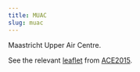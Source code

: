 ```yaml
---
title: MUAC
slug: muac
---
```


Maastricht Upper Air Centre.

See the relevant [leaflet][leaf] from [ACE2015].

[leaf]: ../MUAC_Maastricht_ACE_2015.pdf "ACE 2015 Benchmarking Report Factsheet: MUAC"

[ACE2015]: http://www.eurocontrol.int/publications/atm-cost-effectiveness-ace-2015-benchmarking-report-2016-2020-outlook "ACE 2015 Benchmarking Report"
